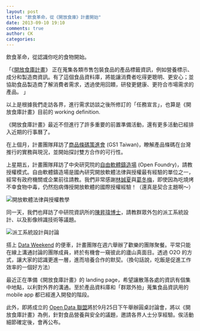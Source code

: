 ```yaml
---
layout: post
title: "飲食革命，從《開放食庫》計畫開始"
date: 2013-09-10 19:10
comments: true
author: CK
categories: 
---
```


飲食革命，從認識你吃的食物開始。

「《[開放食庫計畫](https://codefortomorrow.hackpad.com/Food-Open-Data-tXYcPHMBZ3D)》
正在蒐集各類市售包裝食品的產品標籤資訊，例如營養標示、成分和製造商資訊。有了這個食品資料庫，將能讓消費者吃得更聰明、更安心；並協助食品製造商了解消費者需求，透過使用回饋，研發更健康、更符合市場需求的產品。
」

以上是根據我們走訪各界，進行需求訪談之後所修訂的「任務宣言」，也算是《開放食庫計畫》目前的 working definition.

《開放食庫計畫》最近不但進行了許多重要的前置準備活動，還有更多活動已經排入近期的行事曆了。

在上個月，計畫團隊拜訪了[商品條碼策進會](http://www.gs1tw.org/twct/web/index.jsp) 
(GS1 Taiwan)，瞭解產品條碼在台灣推行的實務與現況，並開始探討雙方合作的可行性。

上星期五，計畫團隊拜訪了中央研究院的[自由軟體鑄造場](http://www.openfoundry.org/) (Open Foundry)，請教授權模式。自由軟體鑄造場是國內研究開放軟體法律與授權最有經驗的單位之一，經常有政府機關或企業前往請教。我們非常感謝[林誠夏](http://www.openfoundry.org/community/userprofile/lucien)與[葛冬梅](http://www.openfoundry.org/community/userprofile/tmk2005)，即使因為吃燒烤不幸食物中毒，仍然抱病傳授開放軟體的國際授權經驗！（還真是契合主題啊～）

![開放軟體法律與授權教學](http://media.tumblr.com/cefa82728d1415fd92b5744760ad2ee3/tumblr_inline_mrtaidpeWB1qz4rgp.jpg)

同一天，我們也拜訪了中研院資訊所的[陳昇瑋博士](http://www.iis.sinica.edu.tw/pages/swc/index_zh.html)，請教群眾外包的派工系統設計、以及影像辨識技術等議題。

![派工系統設計與討論](http://media.tumblr.com/2f77e28f57de6158cf8cbb00a74f5512/tumblr_inline_mrtaffodRw1qz4rgp.jpg)

搭上 [Data Weekend](http://registrano.com/events/dataweekend05) 的便車，計畫團隊在週六舉辦了歡樂的團隊聚餐。平常只能在線上溝通討論的團隊成員，終於有機會一窺彼此的廬山真面目。透過 O2O 的方式，讓大家的認識更進一層，進而培養合作的默契。（換句話說，吃飯是促進工作效率的一個好方法）

最近正在準備《開放食庫計畫》的 landing page，希望讓散落各處的資訊有個集中地點，以利對外界的溝通。至於產品資料庫和「群眾外拍」蒐集食品資訊用的 mobile app 都已經進入開發的階段。

此外，即將成立的 [Open Data 聯盟](http://seminars.tca.org.tw/D15j00328.aspx#enroll)將於9月25日下午舉辦圓桌討論會，將以《開放食庫計畫》為例，針對食品營養與安全的議題，邀請各界人士分享經驗。俟活動細節確定後，會再公布。
